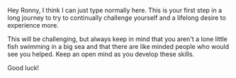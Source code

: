 Hey Ronny, I think I can just type normally here. This is your first step in a long journey to try to continually challenge yourself and a lifelong desire to experience more.

This will be challenging, but always keep in mind that you aren't a lone little fish swimming in a big sea and that there are like minded people who would see you helped. Keep an open mind as you develop these skills.

Good luck!